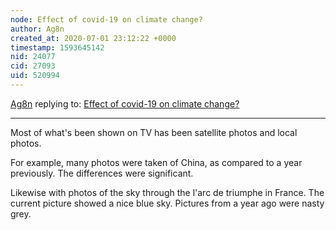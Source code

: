 ```yaml
---
node: Effect of covid-19 on climate change?
author: Ag8n
created_at: 2020-07-01 23:12:22 +0000
timestamp: 1593645142
nid: 24077
cid: 27093
uid: 520994
---
```




[Ag8n](../profile/Ag8n) replying to: [Effect of covid-19 on climate change?](../notes/shubham8705/07-01-2020/effect-of-covid-19-on-climate-change)

----
Most of what's been shown on TV has been satellite photos and local photos.

For example, many photos were taken of China, as compared to a year previously. The differences were significant.

Likewise with photos of the sky through the l'arc de triumphe in France. The current picture showed a nice blue sky.  Pictures from a year ago were nasty grey.

